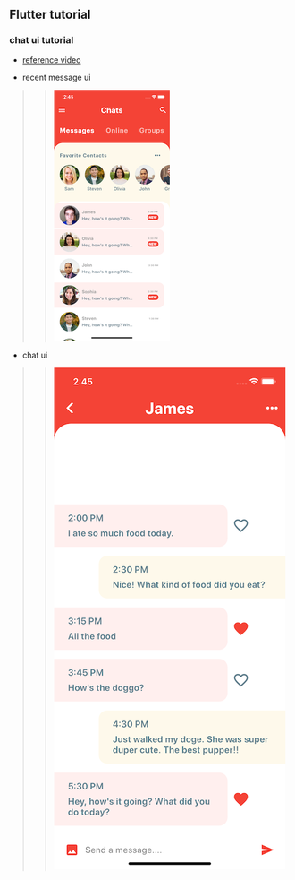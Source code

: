 ## Flutter tutorial 

### chat ui tutorial 
- [reference video](https://youtu.be/h-igXZCCrrc)

- recent message ui
> > ![Alt text](./docs/recent.png)

- chat ui
> > ![Alt text](./docs/chat.png)